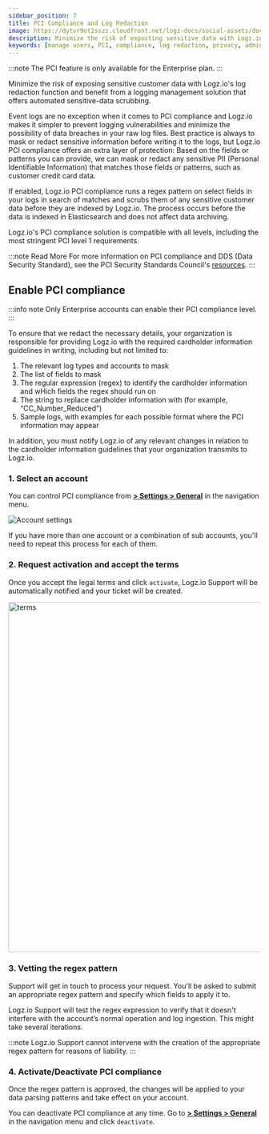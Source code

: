 ```yaml
---
sidebar_position: 7
title: PCI Compliance and Log Redaction
image: https://dytvr9ot2sszz.cloudfront.net/logz-docs/social-assets/docs-social.jpg
description: Minimize the risk of exposting sensitive data with Logz.io
keywords: [manage users, PCI, compliance, log redaction, privacy, admin controls, account administration, access control]
---
```


:::note
The PCI feature is only available for the Enterprise plan.
:::

Minimize the risk of exposing sensitive customer data with Logz.io's log redaction function and benefit from a logging management solution that offers
automated sensitive-data scrubbing.

Event logs are no exception when it comes to PCI compliance and Logz.io makes it simpler to prevent logging vulnerabilities and minimize the possibility of data breaches in your raw log files.
Best practice is always to mask or redact sensitive information before writing it to the logs, but Logz.io PCI compliance offers an extra layer of protection: Based on the fields or patterns you can provide, we can mask or redact any sensitive PII (Personal Identifiable Information) that matches those fields or patterns, such as customer credit card data. 

If enabled, Logz.io PCI compliance runs a regex pattern on select fields in your logs in search of matches and scrubs them of any sensitive customer data before they are indexed by Logz.io. The process occurs before the data is indexed in Elasticsearch and does not affect data archiving.

Logz.io's PCI compliance solution is compatible with all levels,
including the most stringent PCI level 1 requirements.

:::note Read More
For more information on PCI compliance and DDS (Data Security Standard), see the PCI Security Standards Council's [resources](https://www.pcisecuritystandards.org/).
:::

## Enable PCI compliance

:::info note
Only Enterprise accounts can enable their PCI compliance level.
:::

To ensure that we redact the necessary details, your organization is responsible for providing Logz.io with the required cardholder information guidelines in writing, including but not limited to:

1.  The relevant log types and accounts to mask
1.  The list of fields to mask
1.  The regular expression (regex) to identify the cardholder information and wHich fields the regex should run on
1.  The string to replace cardholder information with (for example, “CC_Number_Reduced”) 
1.  Sample logs, with examples for each possible format where the PCI information may appear

In addition, you must notify Logz.io of any relevant changes in relation to the cardholder information guidelines that your organization transmits to Logz.io.


### 1. Select an account

You can control PCI compliance from [**<i class="li li-gear"></i> > Settings > General**](https://app.logz.io/#/dashboard/settings/general) in the navigation menu.

![Account settings](https://dytvr9ot2sszz.cloudfront.net/logz-docs/accounts/pci-level-account-may12.png)


If you have more than one account or a combination of sub accounts, you'll need to repeat this process for each of them.

### 2. Request activation and accept the terms

Once you accept the legal terms and click `activate`, Logz.io Support will be automatically notified and your ticket will be created.

<!-- ![Account settings](https://dytvr9ot2sszz.cloudfront.net/logz-docs/accounts/pci_aug2021.png) -->


<img src="https://dytvr9ot2sszz.cloudfront.net/logz-docs/accounts/pci-terms-may12.png" alt="terms" width="700"/>

### 3. Vetting the regex pattern

Support will get in touch to process your request. You'll be asked to submit an appropriate regex pattern and specify which fields to apply it to.

Logz.io Support will test the regex expression to verify that it doesn't interfere with the account’s normal operation and log ingestion. This might take several iterations.

:::note
Logz.io Support cannot intervene with the creation of the appropriate regex pattern for reasons of liability.
:::

### 4. Activate/Deactivate PCI compliance

Once the regex pattern is approved, the changes will be applied to your data parsing patterns and take effect on your account.

You can deactivate PCI compliance at any time. Go to [**<i class="li li-gear"></i> > Settings > General**](https://app.logz.io/#/dashboard/settings/general) in the navigation menu and click `deactivate`.

